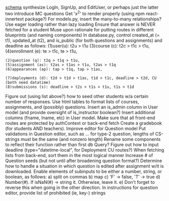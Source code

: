 [schema](https://drawsql.app/appacademy-2/diagrams/my_assign#)
synthesize LogIn, SignUp, and EditUser, or perhaps just the latter two
introduce MC questions
Get 'x<sup>2</sup>' to render properly (using npm react-innertext package?)
For models.py, insert the many-to-many relationships?
Use eager loading rather than lazy loading
Ensure that answer is NEVER fetched for a student
Muse upon rationale for putting routes in different blueprints (and naming components)
In database.py, control created_at (= t1), updated_at (t2), and is_public (for both
    questions and assignments) and deadline as follows:
    (1)user(u): t2u > t1u
    (3)course (c): t2c > t1c > t1u,
    (4)enrollment (e): te > t1c, te > t1u,

    (2)question (q): t2q > t1q > t1u,
    (5)assignment (as): t2as > t1as > t1u, t2as > t1q
    (6)appearances (ap): tap > t1q, tap > t1as,

    (7)deployments (d): t2d > t1d > t1as, t1d > t1c, deadline > t2d, CU (both need datatime)
    (8)submissions (s): deadline > t2s > t1s > t1u, t1s > t1d

Figure out (using list above?) how to seed other students w/a certain number of responses.
Use html tables to format lists of courses, assignments, and (possibly) questions.
Insert an is_admin column in User model (and provide oversight of is_instructor boolean?)
Insert additional columns (fname, lname, etc) in User model.
Make sure that all front-end routes are protected by authContext or back-end fetch
Create a gradebook (for students AND teachers).
Improve editor for Question model
Put validations in Question editor, such as ...
    for type-2 question, lengths of CS-strings must be the same (and nonzero length)
Rename some components to reflect their function rather than first db Query?
Figure out how to input deadline (type="datetime-local", for Deployment CU routes?)
When fetching lists from back-end, sort them in the most logical manner
Increase # of Question seeds (but not until after broadening question format?)
Determine how to handle a situation in which question is edited after assignment w/it is downloaded.
Enable elements of subinputs to be either a number, string, or boolean, as follows:
    a) split on commas
    b) map
    c) 'F' -> false, 'T' -> true
    d) Number(#).  If isNaN(#) -> string it.  Otherwise, leave it.
    e) Don't forget to reverse this when going in the other direction.
In instructions for question editor, provide list of prohibited (ie, key-) strings
